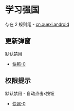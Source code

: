 # 学习强国

存在 2 规则组 - [cn.xuexi.android](/src/apps/cn.xuexi.android.ts)

## 更新弹窗

默认禁用

- [快照-0](https://i.gkd.li/import/12715139)

## 权限提示

默认禁用 - 自动点击x按钮

- [快照-0](https://i.gkd.li/import/12715160)
